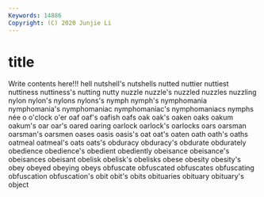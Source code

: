 ```yaml
---
Keywords: 14886
Copyright: (C) 2020 Junjie Li
---
```


# title

Write contents here!!!
hell
nutshell's 
nutshells 
nutted 
nuttier 
nuttiest 
nuttiness 
nuttiness's 
nutting 
nutty 
nuzzle
nuzzle's 
nuzzled 
nuzzles 
nuzzling 
nylon 
nylon's 
nylons 
nylons's 
nymph 
nymph's
nymphomania 
nymphomania's 
nymphomaniac 
nymphomaniac's 
nymphomaniacs 
nymphs 
née 
o 
o'clock 
o'er
oaf 
oaf's 
oafish 
oafs 
oak 
oak's 
oaken 
oaks 
oakum 
oakum's
oar 
oar's 
oared 
oaring 
oarlock 
oarlock's 
oarlocks 
oars 
oarsman 
oarsman's
oarsmen 
oases 
oasis 
oasis's 
oat 
oat's 
oaten 
oath 
oath's 
oaths
oatmeal 
oatmeal's 
oats 
oats's 
obduracy 
obduracy's 
obdurate 
obdurately 
obedience 
obedience's
obedient 
obediently 
obeisance 
obeisance's 
obeisances 
obeisant 
obelisk 
obelisk's 
obelisks 
obese
obesity 
obesity's 
obey 
obeyed 
obeying 
obeys 
obfuscate 
obfuscated 
obfuscates 
obfuscating
obfuscation 
obfuscation's 
obit 
obit's 
obits 
obituaries 
obituary 
obituary's 
object 
